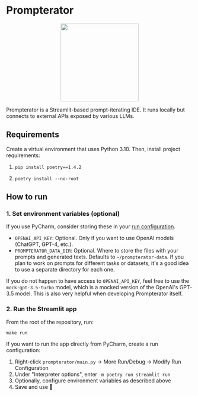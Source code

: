 # Prompterator

<p align="center">
  <img src="https://github.com/sli-do/prompterator/blob/main/static/images/prompterator-logo.png?raw=true" width="210px" />
</p>

Prompterator is a Streamlit-based prompt-iterating IDE. It runs locally but connects to
external APIs exposed by various LLMs.

## Requirements

Create a virtual environment that uses Python 3.10. Then, install project requirements:

1. ```shell
   pip install poetry==1.4.2
   ```

1. ```shell
   poetry install --no-root
   ```

## How to run

### 1. Set environment variables (optional)

If you use PyCharm, consider storing these in your
[run configuration](https://www.jetbrains.com/help/pycharm/run-debug-configuration.html).
- `OPENAI_API_KEY`: Optional. Only if you want to use OpenAI models (ChatGPT, GPT-4, etc.).
- `PROMPTERATOR_DATA_DIR`: Optional. Where to store the files with your prompts and generated
  texts. Defaults to `~/prompterator-data`. If you plan to work on prompts for different tasks
  or datasets, it's a good idea to use a separate directory for each one.

If you do not happen to have access to `OPENAI_API_KEY`, feel free to use the
`mock-gpt-3.5-turbo` model, which is a mocked version of the OpenAI's GPT-3.5
model. This is also very helpful when developing Prompterator itself.

### 2. Run the Streamlit app
From the root of the repository, run:

```shell
make run
```

If you want to run the app directly from PyCharm, create a run configuration:
1. Right-click `prompterator/main.py` -> More Run/Debug -> Modify Run Configuration
2. Under "Interpreter options", enter `-m poetry run streamlit run`
3. Optionally, configure environment variables as described above
4. Save and use 🚀
